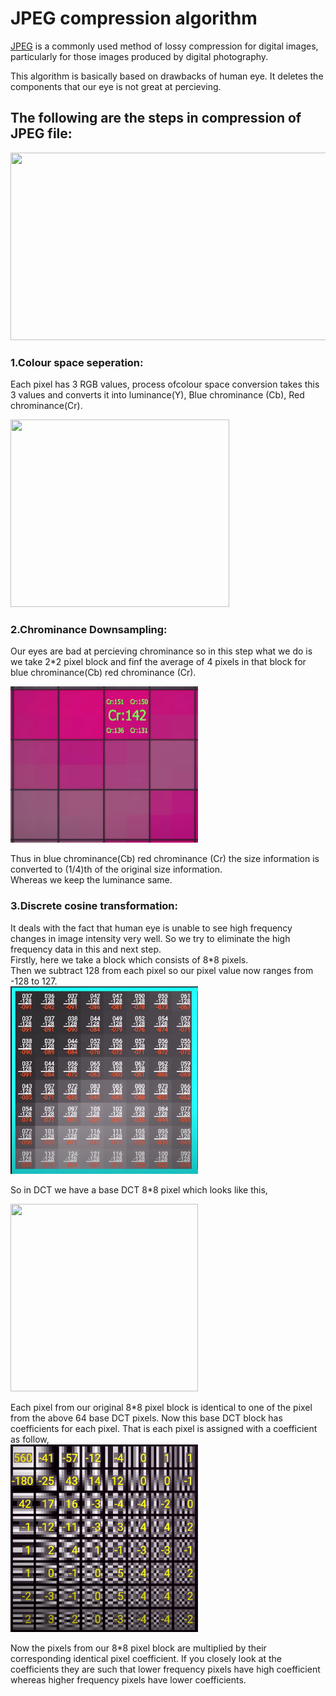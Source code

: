 # JPEG compression algorithm

[JPEG](https://en.wikipedia.org/wiki/JPEG#:~:text=JPEG%20for%20distribution.-,JPEG%20compression,domain%20(a.k.a.%20transform%20domain).) is a commonly used method of lossy compression for digital images, particularly for those images produced by digital photography.

This algorithm is basically based on drawbacks of human eye. It deletes the components that our eye is not great at percieving.

## The following are the steps in compression of JPEG file:<br/>

<img src="https://imgs.search.brave.com/TwnSmfvodO8McvuEbxGHyze_HHV83S4_TenecpDC9wg/rs:fit:917:225:1/g:ce/aHR0cHM6Ly90c2Uz/Lm1tLmJpbmcubmV0/L3RoP2lkPU9JUC5P/eDhLZE9Lc2RjTzBf/dzg3S3R1RkN3SGFE/MSZwaWQ9QXBp" width="600" height="300">


### 1.**Colour space seperation:**<br/>
Each pixel has 3 RGB values, process ofcolour space conversion takes this 3 values and converts it into luminance(Y), Blue chrominance (Cb), Red chrominance(Cr).

<img src="https://programmerclick.com/images/891/5c4dacc518cbe884876b95b422ba5aab.JPEG" width="350" height="300">

### 2.**Chrominance Downsampling:**<br/>
Our eyes are bad at percieving chrominance so in this step what we do is we take 2*2 pixel block and finf the average of 4 pixels in that block for blue chrominance(Cb) red chrominance (Cr). 

<img src="Resources\Capture.PNG" width="300" height="250">

Thus in blue chrominance(Cb) red chrominance (Cr) the size information is converted to (1/4)th of the original size information.<br/>
Whereas we keep the luminance same.

### 3.**Discrete cosine transformation:**<br/>
It deals with the fact that human eye is unable to see high frequency changes in image intensity very well. So we try to eliminate the high frequency data in this and next step.<br/>
Firstly, here we take a block which consists of 8*8 pixels.<br/>
Then we subtract 128 from each pixel so our pixel value now ranges from -128 to 127.<br/>
<img src= "Resources\DCT1.png" width="300" height="300">

So in DCT we have a base DCT 8*8 pixel which looks like this,

<img src="https://www.researchgate.net/profile/Sayeed-Chowdhury/publication/344485397/figure/fig3/AS:943483275730945@1601955350581/8-8-2-D-DCT-bases-on-the-left-and-PCA-bases-for-CIFAR-10-on-the-right-The-DCT-bases.ppm" width="300" height="300">

Each pixel from our original 8*8 pixel block is identical to one of the pixel from the above 64 base DCT pixels. Now this base DCT block has coefficients for each pixel. That is each pixel is assigned with a coefficient as follow,<br/>
<img src= "Resources\DCT2.png" width="300" height="300">

Now the pixels from our 8*8 pixel block are multiplied by their corresponding identical pixel coefficient. If you closely look at the coefficients they are such that lower frequency pixels have high coefficient whereas higher frequency pixels have lower coefficients. 
